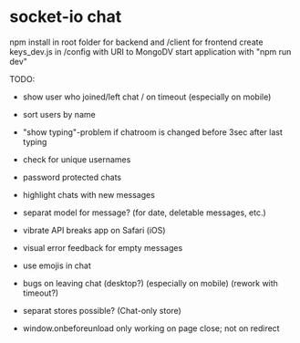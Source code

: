 # socket-io chat

npm install in root folder for backend and /client for frontend
create keys_dev.js in /config with URI to MongoDV
start application with "npm run dev"

TODO:
- show user who joined/left chat / on timeout (especially on mobile)
- sort users by name
- "show typing"-problem if chatroom is changed before 3sec after last typing
- check for unique usernames
- password protected chats
- highlight chats with new messages
- separat model for message? (for date, deletable messages, etc.)
- vibrate API breaks app on Safari (iOS)
- visual error feedback for empty messages
- use emojis in chat
- bugs on leaving chat (desktop?) (especially on mobile) (rework with timeout?)

- separat stores possible? (Chat-only store)

- window.onbeforeunload only working on page close; not on redirect
